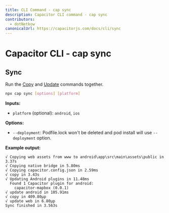 ```yaml
---
title: CLI Command - cap sync
description: Capacitor CLI command - cap sync
contributors:
  - dotNetkow
canonicalUrl: https://capacitorjs.com/docs/cli/sync
---
```


# Capacitor CLI - cap sync

## Sync

Run the [Copy](#copy) and [Update](#update) commands together.

```bash
npx cap sync [options] [platform]
```

<strong>Inputs:</strong>

- `platform` (optional): `android`, `ios`

<strong>Options:</strong>

- `--deployment`: Podfile.lock won't be deleted and pod install will use `--deployment` option.

<strong>Example output:</strong>

```
√ Copying web assets from www to android\app\src\main\assets\public in 3.37s
√ Copying native bridge in 5.80ms
√ Copying capacitor.config.json in 2.59ms
√ copy in 3.43s
√ Updating Android plugins in 11.48ms
  Found 1 Capacitor plugin for android:
    capacitor-mapbox (0.0.1)
√ update android in 105.91ms
√ copy in 409.80μp
√ update web in 6.80μp
Sync finished in 3.563s
```

